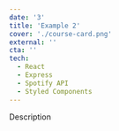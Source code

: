 ```yaml
---
date: '3'
title: 'Example 2'
cover: './course-card.png'
external: ''
cta: ''
tech:
  - React
  - Express
  - Spotify API
  - Styled Components
---
```


Description
